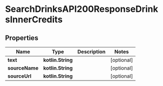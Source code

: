 
# SearchDrinksAPI200ResponseDrinksInnerCredits

## Properties
| Name | Type | Description | Notes |
| ------------ | ------------- | ------------- | ------------- |
| **text** | **kotlin.String** |  |  [optional] |
| **sourceName** | **kotlin.String** |  |  [optional] |
| **sourceUrl** | **kotlin.String** |  |  [optional] |



